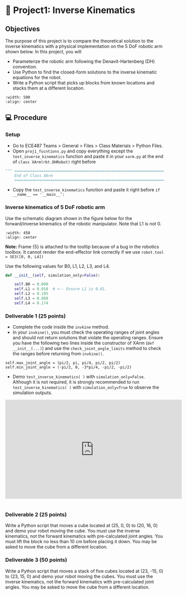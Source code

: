 # 🔬 Project1: Inverse Kinematics

## Objectives
The purpose of this project is to compare the theoretical solution to the inverse kinematics with a physical implementation on the 5 DoF robotic arm shown below. In this project, you will
- Parameterize the robotic arm following the Denavit-Hartenberg (DH) convention.
- Use Python to find the closed-form solutions to the inverse kinematic equations for the robot.
- Write a Python script that picks up blocks from known locations and stacks them at a different location.

```{image} ./figures/xArm_blocks.jpg
:width: 500
:align: center
```

## 💻 Procedure

### Setup

- Go to ECE487 Teams > General > Files > Class Materials > Python Files.
- Open `proj1_fucntions.py` and copy everything except the `test_inverse_kinematics` function and paste it in your `xarm.py` at the end of `class XArm(rbt.DHRobot)` right before 
```Python
""" ======================================================================
    End of Class XArm
    ====================================================================== """
```

- Copy the `test_inverse_kinematics` function and paste it right before `if __name__ == '__main__':`



### Inverse kinematics of 5 DoF robotic arm

Use the schematic diagram shown in the figure below for the forward/inverse kinematics of the robotic manipulator. Note that L1 is not 0.

```{image} ./figures/xArm2.png
:width: 450
:align: center
```

**Note:** Frame {5} is attached to the tooltip because of a bug in the robotics toolbox.  It cannot render the end-effector link correctly if we use `robot.tool = SE3([0, 0, L4])`

Use the following values for B0, L1, L2, L3, and L4. 

```Python
def __init__(self, simulation_only=False):

    self.B0 = 0.090
    self.L1 = 0.010  # <-- Ensure L1 is 0.01.
    self.L2 = 0.105
    self.L3 = 0.088
    self.L4 = 0.174

```


### Deliverable 1 (25 points)

- Complete the code inside the `invkine` method. 
- In your `invkine()`, you must check the operating ranges of joint angles and should not return solutions that violate the operating ranges. Ensure you have the following two lines inside the constructor of XArm (`def __init__(...)`) and use the `check_joint_angle_limits` method to check the ranges before returning from `invkine()`.

``` 
self.max_joint_angle = (pi/2, pi, pi/4, pi/2, pi/2)
self.min_joint_angle = (-pi/2, 0, -3*pi/4, -pi/2, -pi/2)
```

- Demo `test_inverse_kinematics( )` with `simulation_only=False`.  Although it is not required, it is strongly recommended to run `test_inverse_kinematics( )` with `simulation_only=True` to observe the simulation outputs. 


<center>
<iframe width="560" height="315" src="https://www.youtube.com/embed/C3O-E2JJ3Qo" title="YouTube video player" frameborder="0" allow="accelerometer; autoplay; clipboard-write; encrypted-media; gyroscope; picture-in-picture" allowfullscreen></iframe>
</center>
<br>





### Deliverable 2 (25 points)

Write a Python script that moves a cube located at (25, 0, 0) to (20, 16, 0) and demo your robot moving the cube.  You must use the inverse kinematics, not the forward kinematics with pre-calculated joint angles. You must lift the block no less than 10 cm before placing it down. You may be asked to move the cube from a different location. 


### Deliverable 3 (50 points)

Write a Python script that moves a stack of five cubes located at (23, -15, 0) to (23, 15, 0) and demo your robot moving the cubes.  You must use the inverse kinematics, not the forward kinematics with pre-calculated joint angles.  You may be asked to move the cube from a different location.
